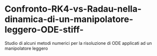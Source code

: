 # Confronto-RK4-vs-Radau-nella-dinamica-di-un-manipolatore-leggero-ODE-stiff-
Studio di alcuni metodi numerici per la risoluzione di ODE applicati ad un manipolatore leggero 
